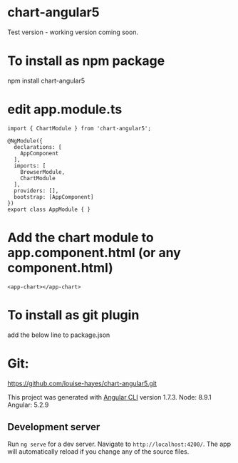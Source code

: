 # chart-angular5

Test version - working version coming soon.

# To install as npm package
npm install chart-angular5

# edit app.module.ts

`import { ChartModule } from 'chart-angular5';`

```
@NgModule({
  declarations: [
    AppComponent
  ],
  imports: [
    BrowserModule,
    ChartModule
  ],
  providers: [],
  bootstrap: [AppComponent]
})
export class AppModule { }
```

# Add the chart module to app.component.html (or any component.html)

`<app-chart></app-chart>`

# To install as git plugin 
add the below line to package.json


# Git:
https://github.com/louise-hayes/chart-angular5.git


This project was generated with [Angular CLI](https://github.com/angular/angular-cli) version 1.7.3.
Node: 8.9.1
Angular: 5.2.9

## Development server

Run `ng serve` for a dev server. Navigate to `http://localhost:4200/`. The app will automatically reload if you change any of the source files.

